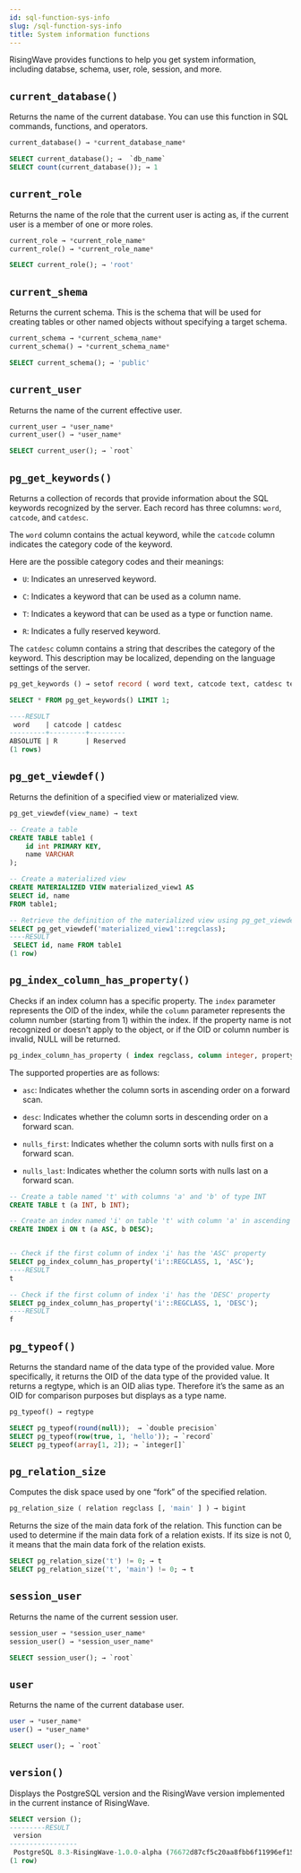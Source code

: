 ```yaml
---
id: sql-function-sys-info
slug: /sql-function-sys-info
title: System information functions
---
```

<head>
  <link rel="canonical" href="https://docs.risingwave.com/docs/current/sql-function-sys-info/" />
</head>

RisingWave provides functions to help you get system information, including databse, schema, user, role, session, and more.

## `current_database()`

Returns the name of the current database. You can use this function in SQL commands, functions, and operators.

```sql title=Syntax
current_database() → *current_database_name*
```

```sql title=Examples
SELECT current_database(); →  `db_name`
SELECT count(current_database()); → 1
```

## `current_role`

Returns the name of the role that the current user is acting as, if the current user is a member of one or more roles.

```sql title=Syntax
current_role → *current_role_name* 
current_role() → *current_role_name*
```

```sql title=Example
SELECT current_role(); → 'root'
```

## `current_shema`

Returns the current schema. This is the schema that will be used for creating tables or other named objects without specifying a target schema.

```sql title=Syntax
current_schema → *current_schema_name* 
current_schema() → *current_schema_name*
```

```sql title=Example
SELECT current_schema(); → 'public'
```

## `current_user`

Returns the name of the current effective user.

```sql title=Syntax
current_user → *user_name*
current_user() → *user_name* 
```

```sql title=Example
SELECT current_user(); → `root`
```

<!--## `pg_tablespace_location()`

Returns the file system location of a tablespace. To use this function, you need to provide the OID of the tablespace you want to get the location for as an argument.
-->

## `pg_get_keywords()`

Returns a collection of records that provide information about the SQL keywords recognized by the server. Each record has three columns: `word`, `catcode`, and `catdesc`. 

The `word` column contains the actual keyword, while the `catcode` column indicates the category code of the keyword.

Here are the possible category codes and their meanings:

- `U`: Indicates an unreserved keyword.

- `C`: Indicates a keyword that can be used as a column name.

- `T`: Indicates a keyword that can be used as a type or function name.

- `R`: Indicates a fully reserved keyword.

The `catdesc` column contains a string that describes the category of the keyword. This description may be localized, depending on the language settings of the server.

```sql title="Syntax"
pg_get_keywords () → setof record ( word text, catcode text, catdesc text)
```

```sql title=Examples
SELECT * FROM pg_get_keywords() LIMIT 1;

----RESULT
 word    | catcode | catdesc 
---------+---------+---------
ABSOLUTE | R       | Reserved
(1 rows)
```


## `pg_get_viewdef()`

Returns the definition of a specified view or materialized view.

```sql title=Syntax
pg_get_viewdef(view_name) → text
```

```sql title=Examples
-- Create a table
CREATE TABLE table1 (
    id int PRIMARY KEY,
    name VARCHAR 
);

-- Create a materialized view
CREATE MATERIALIZED VIEW materialized_view1 AS 
SELECT id, name 
FROM table1;

-- Retrieve the definition of the materialized view using pg_get_viewdef
SELECT pg_get_viewdef('materialized_view1'::regclass);
----RESULT
 SELECT id, name FROM table1
(1 row)
```

## `pg_index_column_has_property()`

Checks if an index column has a specific property. The `index` parameter represents the OID of the index, while the `column` parameter represents the column number (starting from 1) within the index. If the property name is not recognized or doesn't apply to the object, or if the OID or column number is invalid, NULL will be returned.

```sql title="Syntax"
pg_index_column_has_property ( index regclass, column integer, property text ) → boolean
```

The supported properties are as follows:

- `asc`: Indicates whether the column sorts in ascending order on a forward scan.

- `desc`: Indicates whether the column sorts in descending order on a forward scan.

- `nulls_first`: Indicates whether the column sorts with nulls first on a forward scan.

- `nulls_last`: Indicates whether the column sorts with nulls last on a forward scan.

```sql title="Examples"
-- Create a table named 't' with columns 'a' and 'b' of type INT
CREATE TABLE t (a INT, b INT); 

-- Create an index named 'i' on table 't' with column 'a' in ascending order and column 'b' in descending order
CREATE INDEX i ON t (a ASC, b DESC);


-- Check if the first column of index 'i' has the 'ASC' property
SELECT pg_index_column_has_property('i'::REGCLASS, 1, 'ASC');
----RESULT
t

-- Check if the first column of index 'i' has the 'DESC' property
SELECT pg_index_column_has_property('i'::REGCLASS, 1, 'DESC');
----RESULT
f
```

## `pg_typeof()`

Returns the standard name of the data type of the provided value. More specifically, it returns the OID of the data type of the provided value. It returns a regtype, which is an OID alias type. Therefore it’s the same as an OID for comparison purposes but displays as a type name.

```sql title=Syntax
pg_typeof() → regtype

```

```sql title=Examples
SELECT pg_typeof(round(null));  → `double precision`
SELECT pg_typeof(row(true, 1, 'hello')); → `record`
SELECT pg_typeof(array[1, 2]); → `integer[]`
```

## `pg_relation_size`

Computes the disk space used by one “fork” of the specified relation.

```sql title=Syntax
pg_relation_size ( relation regclass [, 'main' ] ) → bigint
```

Returns the size of the main data fork of the relation. This function can be used to determine if the main data fork of a relation exists. If its size is not 0, it means that the main data fork of the relation exists.

```sql title=Examples
SELECT pg_relation_size('t') != 0; → t
SELECT pg_relation_size('t', 'main') != 0; → t
```

## `session_user`

Returns the name of the current session user.

```sql title=Syntax
session_user → *session_user_name*
session_user() → *session_user_name* 
```

```sql title=Example
SELECT session_user(); → `root`
```

## `user`

Returns the name of the current database user.

```sql title=Syntax
user → *user_name*
user() → *user_name* 
```

```sql title=Example
SELECT user(); → `root`
```

## `version()`

Displays the PostgreSQL version and the RisingWave version implemented in the current instance of RisingWave.

```sql title=Example
SELECT version ();
---------RESULT
 version 
-----------------
 PostgreSQL 8.3-RisingWave-1.0.0-alpha (76672d87cf5c20aa8fbb6f11996ef15255443b51)
(1 row)
```
